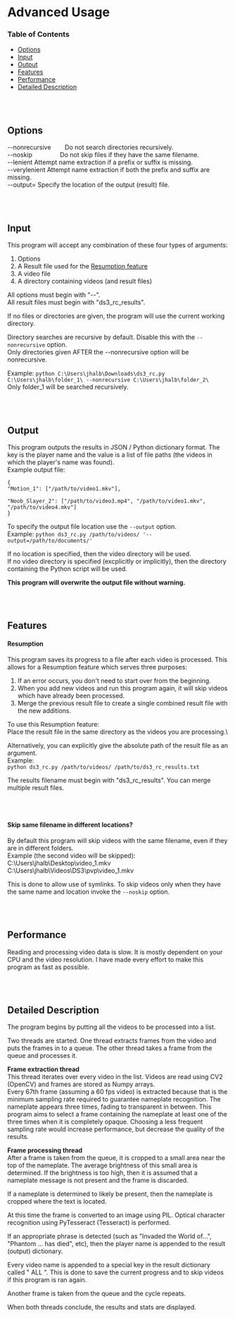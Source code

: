 # Advanced Usage

### Table of Contents
* [Options](#Options)
* [Input](#Input)
* [Output](#Output)
* [Features](#Features)
* [Performance](#Performance)
* [Detailed Description](#Detailed-Description)



<br/><br/>
## Options
--nonrecursive&nbsp;&nbsp;&nbsp;&nbsp;&nbsp;&nbsp;&nbsp;&nbsp;Do not search directories recursively.\
--noskip&nbsp;&nbsp;&nbsp;&nbsp;&nbsp;&nbsp;&nbsp;&nbsp;&nbsp;&nbsp;&nbsp;&nbsp;&nbsp;&nbsp;&nbsp;&nbsp;Do not skip files if they have the same filename.\
--lenient          Attempt name extraction if a prefix or suffix is missing.\
--verylenient      Attempt name extraction if both the prefix and suffix are missing.\
--output=           Specify the location of the output (result) file.



<br/><br/>
## Input

This program will accept any combination of these four types of arguments:
1. Options
2. A Result file used for the [Resumption feature](#Resumption)
3. A video file
4. A directory containing videos (and result files)

All options must begin with "--".\
All result files must begin with "ds3_rc_results".

If no files or directories are given, the program will use the current working directory.

Directory searches are recursive by default. Disable this with the `--nonrecursive` option.\
Only directories given AFTER the --nonrecursive option will be nonrecursive.

Example:
`python C:\Users\jhalb\Downloads\ds3_rc.py C:\Users\jhalb\folder_1\ --nonrecursive C:\Users\jhalb\folder_2\`\
Only folder_1 will be searched recursively.


<br/><br/>
## Output
This program outputs the results in JSON / Python dictionary format. The key is the player name and the value is a list of file paths (the videos in which the player's name was found).\
Example output file:
```
{
"Motion_1": ["/path/to/video1.mkv"],

"Noob_Slayer_2": ["/path/to/video3.mp4", "/path/to/video1.mkv", "/path/to/video4.mkv"]
}
```

To specify the output file location use the `--output` option.\
Example:
`python ds3_rc.py /path/to/videos/ '--output=/path/to/documents/'`

If no location is specified, then the video directory will be used.\
If no video directory is specified (excplicitly or implicitly), then the directory containing the Python script will be used.

**This program will overwrite the output file without warning.**

<br/><br/>
## Features

#### Resumption
This program saves its progress to a file after each video is processed. This allows for a Resumption feature which serves three purposes:
1. If an error occurs, you don't need to start over from the beginning.
2. When you add new videos and run this program again, it will skip videos which have already been processed.
3. Merge the previous result file to create a single combined result file with the new additions.

To use this Resumption feature:\
Place the result file in the same directory as the videos you are processing.\

Alternatively, you can explicitly give the absolute path of the result file as an argument.\
Example:\
`python ds3_rc.py /path/to/videos/ /path/to/ds3_rc_results.txt`

The results filename must begin with "ds3_rc_results".
You can merge multiple result files.


<br/><br/>
#### Skip same filename in different locations?
By default this program will skip videos with the same filename, even if they are in different folders.\
Example (the second video will be skipped):\
C:\Users\jhalb\Desktop\video_1.mkv\
C:\Users\jhalb\Videos\DS3\pvp\video_1.mkv	

This is done to allow use of symlinks.
To skip videos only when they have the same name and location invoke the `--noskip` option.


<br/><br/>
## Performance
Reading and processing video data is slow. It is mostly dependent on your CPU and the video resolution.
I have made every effort to make this program as fast as possible.


<br/><br/>
## Detailed Description

The program begins by putting all the videos to be processed into a list.

Two threads are started. One thread extracts frames from the video and puts the frames in to a queue. The other thread takes a frame from the queue and processes it.

**Frame extraction thread**\
This thread iterates over every video in the list. Videos are read using CV2 (OpenCV) and frames are stored as Numpy arrays.\
Every 67th frame (assuming a 60 fps video) is extracted because that is the minimum sampling rate required to guarantee nameplate recognition. The nameplate appears three times, fading to transparent in between. This program aims to select a frame containing the nameplate at least one of the three times when it is completely opaque. Choosing a less frequent sampling rate would increase performance, but decrease the quality of the results.

**Frame processing thread**\
After a frame is taken from the queue, it is cropped to a small area near the top of the nameplate. The average brightness of this small area is determined. If the brightness is too high, then it is assumed that a nameplate message is not present and the frame is discarded.

If a nameplate is determined to likely be present, then the nameplate is cropped where the text is located.

At this time the frame is converted to an image using PIL. Optical character recognition using PyTesseract (Tesseract) is performed.

If an appropriate phrase is detected (such as "Invaded the World of...", "Phantom ... has died", etc), then the player name is appended to the result (output) dictionary.

Every video name is appended to a special key in the result dictionary called "  ALL  ". This is done to save the current progress and to skip videos if this program is ran again.

Another frame is taken from the queue and the cycle repeats.

When both threads conclude, the results and stats are displayed.


<br/><br/>



















